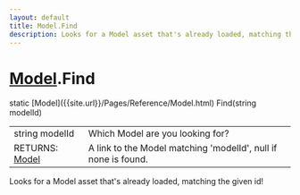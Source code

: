 ```yaml
---
layout: default
title: Model.Find
description: Looks for a Model asset that's already loaded, matching the given id!
---
```

# [Model]({{site.url}}/Pages/Reference/Model.html).Find

<div class='signature' markdown='1'>
static [Model]({{site.url}}/Pages/Reference/Model.html) Find(string modelId)
</div>

|  |  |
|--|--|
|string modelId|Which Model are you looking for?|
|RETURNS: [Model]({{site.url}}/Pages/Reference/Model.html)|A link to the Model matching 'modelId', null if none is found.|

Looks for a Model asset that's already loaded, matching the given id!



